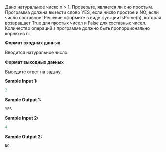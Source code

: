 Дано натуральное число n > 1. Проверьте, является ли оно простым. Программа должна вывести слово YES, если число простое и NO, если число составное.
Решение оформите в виде функции IsPrime(n), которая возвращает True для простых чисел и False для составных чисел. Количество операций в программе должно быть пропорционально корню из n.

**Формат входных данных**

Вводится натуральное число.

**Формат выходных данных**

Выведите ответ на задачу.

**Sample Input 1:**

```cpp
2
```


**Sample Output 1:**

```cpp
YES
```


**Sample Input 2:**

```cpp
4
```


**Sample Output 2:**

```cpp
NO
```


